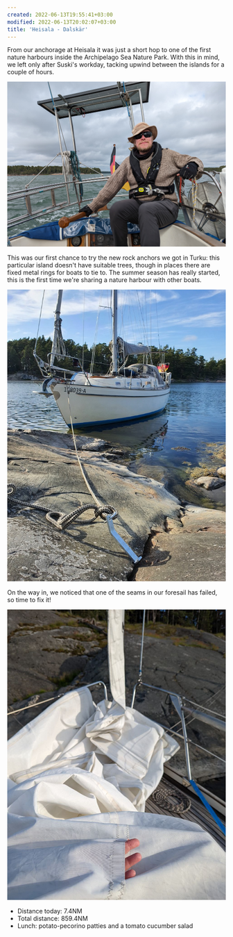 ```yaml
---
created: 2022-06-13T19:55:41+03:00
modified: 2022-06-13T20:02:07+03:00
title: 'Heisala - Dalskär'
---
```


From our anchorage at Heisala it was just a short hop to one of the first nature harbours inside the Archipelago Sea Nature Park. With this in mind, we left only after Suski's workday, tacking upwind between the islands for a couple of hours.

![Image](../2022/02868bc1271b4224ced2c84bb018151e.jpg) 

This was our first chance to try the new rock anchors we got in Turku: this particular island doesn't have suitable trees, though in places there are fixed metal rings for boats to tie to. The summer season has really started, this is the first time we're sharing a nature harbour with other boats.

![Image](../2022/fc3b689bb700992bb77432a86220b361.jpg) 

On the way in, we noticed that one of the seams in our foresail has failed, so time to fix it!

![Image](../2022/ee1705e6a444074d15ab7cfcf4ae0d96.jpg) 

* Distance today: 7.4NM
* Total distance: 859.4NM
* Lunch: potato-pecorino patties and a tomato cucumber salad
